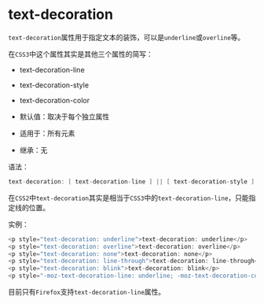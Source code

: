 text-decoration
========

`text-decoration`属性用于指定文本的装饰，可以是`underline`或`overline`等。

在`CSS3`中这个属性其实是其他三个属性的简写：

 - text-decoration-line
 - text-decoration-style
 - text-decoration-color
 
 - 默认值：取决于每个独立属性
 - 适用于：所有元素
 - 继承：无

语法：

```c
text-decoration: [ text-decoration-line ] || [ text-decoration-style ] || [ text-decoration-color ]
```

在`CSS2`中`text-decoration`其实是相当于`CSS3`中的`text-decoration-line`，只能指定线的位置。

实例：

```c
<p style="text-decoration: underline">text-decoration: underline</p>
<p style="text-decoration: overline">text-decoration: overline</p>
<p style="text-decoration: none">text-decoration: none</p>
<p style="text-decoration: line-through">text-decoration: line-through</p>
<p style="text-decoration: blink">text-decoration: blink</p>
<p style="-moz-text-decoration-line: underline; -moz-text-decoration-color: red;">text-decoration: underline red dashed</p>
```

目前只有`Firefox`支持`text-decoration-line`属性。